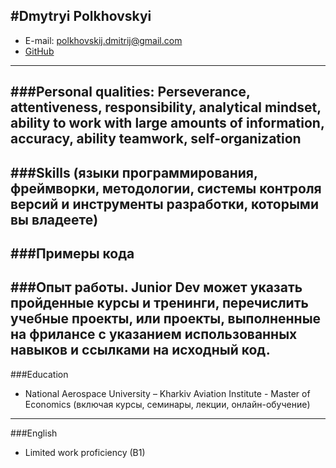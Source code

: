 #Dmytryi Polkhovskyi
---
* E-mail: polkhovskij.dmitrij@gmail.com
* [GitHub](https://github.com/D3athb3rry)
---
###Personal qualities:
Perseverance, attentiveness, responsibility, analytical mindset, ability to work with large amounts of information, accuracy, ability teamwork, self-organization
---
###Skills (языки программирования, фреймворки, методологии, системы контроля версий и инструменты разработки, которыми вы владеете)
---
###Примеры кода
---
###Опыт работы. Junior Dev может указать пройденные курсы и тренинги, перечислить учебные проекты, или проекты, выполненные на фрилансе с указанием использованных навыков и ссылками на исходный код.
---
###Education
* National Aerospace University – Kharkiv Aviation Institute - Master of Economics (включая курсы, семинары, лекции, онлайн-обучение)
---
###English
* Limited work proficiency (B1)
